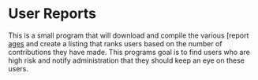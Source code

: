 # User Reports
This is a small program that will download and compile the various [report [ages](https://e621.net/report/tag_updates) and create a listing that ranks users based on the number of contributions they have made. This programs goal is to find users who are high risk and notify administration that they should keep an eye on these users.

